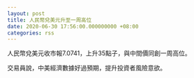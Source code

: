 ```yaml
---
layout: post
title: 人民幣兌美元升至一周高位
date: 2020-06-30 17:56:00.000000000 +08:00
categories: rss
---
```


人民幣兌美元收市報7.0741，上升35點子，與中間價同創一周高位。

交易員說，中美經濟數據好過預期，提升投資者風險意欲。
